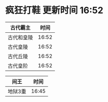 # 疯狂打鞋 更新时间 16:52

| 古代霸主   | 时间    |
|--------|-------|
| 古代和皇陵 | 16:52 |
| 古代皇陵 | 16:52 |
| 古代丘陵 | 16:52 |
| 古代皇阶 | 16:52 |

| 间王   | 时间    |
|--------|-------|
| 地狱3重 | 16:45 |